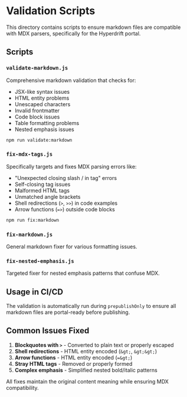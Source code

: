 # Validation Scripts

This directory contains scripts to ensure markdown files are compatible with MDX parsers, specifically for the Hyperdrift portal.

## Scripts

### `validate-markdown.js`
Comprehensive markdown validation that checks for:
- JSX-like syntax issues
- HTML entity problems  
- Unescaped characters
- Invalid frontmatter
- Code block issues
- Table formatting problems
- Nested emphasis issues

```bash
npm run validate:markdown
```

### `fix-mdx-tags.js`
Specifically targets and fixes MDX parsing errors like:
- "Unexpected closing slash / in tag" errors
- Self-closing tag issues
- Malformed HTML tags
- Unmatched angle brackets
- Shell redirections (`>`, `>>`) in code examples
- Arrow functions (`=>`) outside code blocks

```bash
npm run fix:markdown
```

### `fix-markdown.js`
General markdown fixer for various formatting issues.

### `fix-nested-emphasis.js`
Targeted fixer for nested emphasis patterns that confuse MDX.

## Usage in CI/CD

The validation is automatically run during `prepublishOnly` to ensure all markdown files are portal-ready before publishing.

## Common Issues Fixed

1. **Blockquotes with `>`** - Converted to plain text or properly escaped
2. **Shell redirections** - HTML entity encoded (`&gt;`, `&gt;&gt;`)
3. **Arrow functions** - HTML entity encoded (`=&gt;`)
4. **Stray HTML tags** - Removed or properly formed
5. **Complex emphasis** - Simplified nested bold/italic patterns

All fixes maintain the original content meaning while ensuring MDX compatibility. 